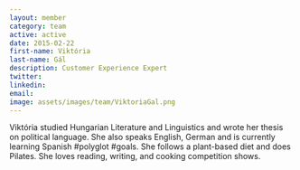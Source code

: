 ```yaml
---
layout: member
category: team
active: active
date: 2015-02-22
first-name: Viktória
last-name: Gál
description: Customer Experience Expert
twitter:
linkedin:
email:
image: assets/images/team/ViktoriaGal.png
---
```

Viktória studied Hungarian Literature and Linguistics and wrote her thesis on political language. She also speaks English,
German and is currently learning Spanish &#35;polyglot &#35;goals. She follows a plant-based diet and does Pilates. She loves reading,
writing, and cooking competition shows.
